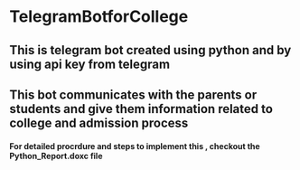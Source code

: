 # TelegramBotforCollege
## This is telegram bot created using python and by using api key from telegram
## This bot communicates with the parents or students and give them information related to college and admission process

#### For detailed procrdure and steps to implement this , checkout the Python_Report.doxc file    
 
 
